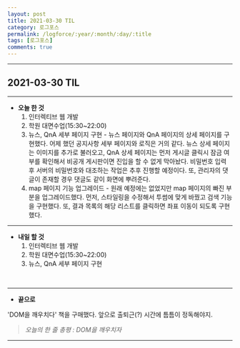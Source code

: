 ```yaml
---
layout: post
title: 2021-03-30 TIL
category: 로그포스
permalink: /logforce/:year/:month/:day/:title
tags: [로그포스]
comments: true
---
```


---

## 2021-03-30 TIL

---

- **오늘 한 것**
  1. 인터렉티브 웹 개발
  2. 학원 대면수업(15:30~22:00)
  3. 뉴스, QnA 세부 페이지 구현 - 뉴스 페이지와 QnA 페이지의 상세 페이지를 구현했다. 어제 했던 공지사항 세부 페이지와 로직은 거의 같다. 뉴스 상세 페이지는 이미지를 추가로 불러오고, QnA 상세 페이지는 먼저 게시글 클릭시 잠금 여부를 확인해서 비공개 게시판이면 진입을 할 수 없게 막아놨다. 비밀번호 입력 후 서버의 비밀번호와 대조하는 작업은 추후 진행할 예정이다. 또, 관리자의 댓글이 존재할 경우 댓글도 같이 화면에 뿌려준다.
  4. map 페이지 기능 업그레이드 - 원래 예정에는 없었지만 map 페이지의 빠진 부분을 업그레이드했다. 먼저, 스타일링을 수정해서 투썸에 맞게 바꿨고 검색 기능을 구현했다. 또, 결과 목록의 해당 리스트를 클릭하면 좌표 이동이 되도록 구현했다.

---

- **내일 할 것**
  1. 인터렉티브 웹 개발
  2. 학원 대면수업(15:30~22:00)
  3. 뉴스, QnA 세부 페이지 구현

<br>

---

- **끝으로**

'DOM을 깨우치다' 책을 구매했다. 앞으로 출퇴근(?) 시간에 틈틈이 정독해야지.

> _오늘의 한 줄 총평 : DOM을 깨우치자_

---
